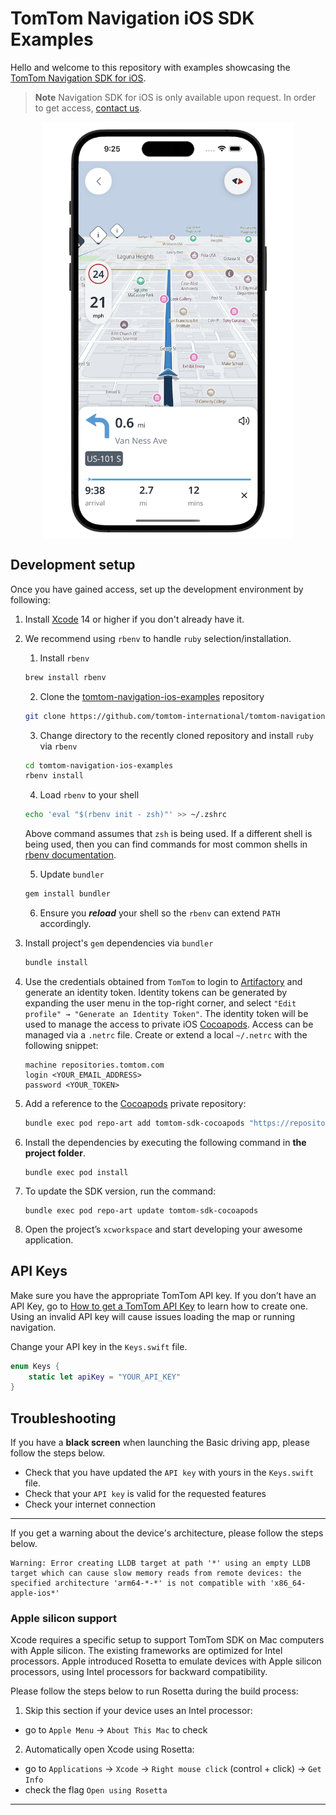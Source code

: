 # TomTom Navigation iOS SDK Examples

Hello and welcome to this repository with examples showcasing the [TomTom Navigation SDK for iOS].

> **Note** Navigation SDK for iOS is only available upon request. In order to get access, [contact us].

<div align="center">
  <img align="center" src=".github/nav-sdk-phone.png" width="400"/>
</div>

## Development setup

Once you have gained access, set up the development environment by following:

1. Install [Xcode](https://apps.apple.com/app/id497799835) 14 or higher if you don't already have it.

2. We recommend using `rbenv` to handle `ruby` selection/installation.
   1. Install `rbenv`   
   ```zsh
   brew install rbenv
   ```
   2. Clone the [tomtom-navigation-ios-examples] repository
   ```zsh
   git clone https://github.com/tomtom-international/tomtom-navigation-ios-examples.git
   ```   
   3. Change directory to the recently cloned repository and install `ruby` via `rbenv`
   ```zsh
   cd tomtom-navigation-ios-examples
   rbenv install
   ```
   4. Load `rbenv` to your shell
   ```zsh
   echo 'eval "$(rbenv init - zsh)"' >> ~/.zshrc
   ```
   Above command assumes that `zsh` is being used. If a different shell is being used, then you can find 
   commands for most common shells in [rbenv documentation].

   5. Update `bundler`
   ```zsh
   gem install bundler
   ```
   6. Ensure you ***reload*** your shell so the `rbenv` can extend `PATH` accordingly.

3. Install project's `gem` dependencies via `bundler`
   ```zsh
   bundle install
   ```

4. Use the credentials obtained from `TomTom` to login to [Artifactory] and generate an identity token.
   Identity tokens can be generated by expanding the user menu in the top-right corner, and select 
   `"Edit profile" → "Generate an Identity Token"`.
   The identity token will be used to manage the access to private iOS [Cocoapods].
   Access can be managed via a `.netrc` file. Create or extend a local `~/.netrc` with the following snippet:
   ```
   machine repositories.tomtom.com
   login <YOUR_EMAIL_ADDRESS>
   password <YOUR_TOKEN>
   ``` 

5. Add a reference to the [Cocoapods] private repository:
   ```zsh
   bundle exec pod repo-art add tomtom-sdk-cocoapods "https://repositories.tomtom.com/artifactory/api/pods/cocoapods"
   ```

6. Install the dependencies by executing the following command in **the project folder**.
    ```
    bundle exec pod install
    ```

7. To update the SDK version, run the command:
    ```
    bundle exec pod repo-art update tomtom-sdk-cocoapods
    ```
8. Open the project’s `xcworkspace` and start developing your awesome application.

## API Keys

Make sure you have the appropriate TomTom API key. If you don’t have an API Key, go to [How to get a TomTom API Key](https://developer.tomtom.com/how-to-get-tomtom-api-key) to learn how to create one. Using an invalid API key will cause issues loading the map or running navigation.

Change your API key in the `Keys.swift` file. 

```swift
enum Keys {
    static let apiKey = "YOUR_API_KEY"
}
```

## Troubleshooting
If you have a **black screen** when launching the Basic driving app, please follow the steps below.

- Check that you have updated the `API key` with yours in the `Keys.swift` file.
- Check that your `API key` is valid for the requested features
- Check your internet connection

---

If you get a warning about the device's architecture, please follow the steps below.
```
Warning: Error creating LLDB target at path '*' using an empty LLDB target which can cause slow memory reads from remote devices: the specified architecture 'arm64-*-*' is not compatible with 'x86_64-apple-ios*' 
```

### Apple silicon support

Xcode requires a specific setup to support TomTom SDK on Mac computers with Apple silicon.
The existing frameworks are optimized for Intel processors. Apple introduced Rosetta to emulate devices with
Apple silicon processors, using Intel processors for backward compatibility.

Please follow the steps below to run Rosetta during the build process:

1. Skip this section if your device uses an Intel processor:
- go to `Apple Menu` -> `About This Mac` to check
2. Automatically open Xcode using Rosetta:
- go to `Applications` -> `Xcode` -> `Right mouse click` (control + click) -> `Get Info`
- check the flag `Open using Rosetta`

---

[contact us]: https://developer.tomtom.com/tomtom-sdk-for-ios/request-access
[rbenv documentation]: https://github.com/rbenv/rbenv#readme
[tomtom-navigation-ios-examples]: https://github.com/tomtom-international/tomtom-navigation-ios-examples
[Artifactory]: https://repositories.tomtom.com/ui
[Cocoapods]: (https://guides.cocoapods.org/using/getting-started.html)
[TomTom Navigation SDK for iOS]: https://developer.tomtom.com/ios/navigation/documentation/overview/introduction
